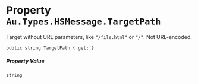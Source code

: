 # Property `Au.Types.HSMessage.TargetPath`

Target without URL parameters, like `"/file.html"` or `"/"`. Not URL-encoded.

```
public string TargetPath { get; }
```

##### Property Value

`string`